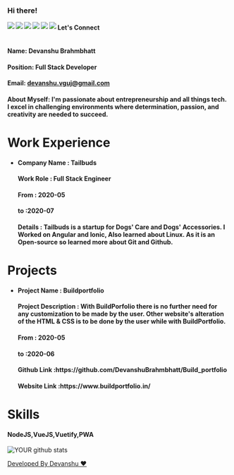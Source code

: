 
### Hi there!


<a href=https://www.facebook.com/devanshu.brahmbhatt/> <img align="left" src="https://img.icons8.com/color/48/000000/facebook-new.png"></img></a>


<a href=https://www.linkedin.com/in/devanshubrahmbhatt/ > <img align="left" src="https://img.icons8.com/color/48/000000/linkedin.png"></img></a>


<a href=https://twitter.com/DevanshuBrahmb1 > <img align="left" src="https://img.icons8.com/color/48/000000/twitter.png"></img></a>


<a href=https://www.instagram.com/devanshu.brahmbhatt/ > <img align="left" src="https://img.icons8.com/color/48/000000/instagram-new.png"></img></a>


<a href=https://medium.com/@devanshu.vguj > <img align="left" src="https://img.icons8.com/color/48/000000/medium-monogram.png"></img></a>


<a href=https://devanshubrahmbhatt.github.io/portfolio/ > <img align="left" src="https://img.icons8.com/color/48/000000/shrug-emoticon.png"></img></a>

#### Let's Connect<br>

#### <br>Name: Devanshu Brahmbhatt

#### Position: Full Stack Developer

#### Email: devanshu.vguj@gmail.com

#### <h4>About Myself: I'm passionate about entrepreneurship and all things tech. I excel in challenging environments where determination, passion, and creativity are needed to succeed.</h4>


# Work Experience

<ul>
<li><h4> Company Name : Tailbuds </h4> 
  <h4> Work Role : Full Stack Engineer</h4> 
  <h4> From : 2020-05 </h4> 
  <h4> to :2020-07 </h4> 
  <h4> Details : Tailbuds is a startup for Dogs' Care and Dogs' Accessories. I Worked on Angular and Ionic, Also learned about Linux. As it is an Open-source so learned more about Git and Github. </h4> 
</li></ul>

# Projects

<ul>
<li> <h4>Project Name : Buildportfolio</h4> 
<h4> Project Description : With BuildPorfolio there is no further need for any customization to be made by the user. Other website's alteration of the HTML & CSS is to be done by the user while with BuildPortfolio.</h4> 
<h4>  From : 2020-05</h4> 
 <h4>  to :2020-06</h4> 
<h4>  Github Link :https://github.com/DevanshuBrahmbhatt/Build_portfolio</h4> 
<h4>  Website Link :https://www.buildportfolio.in/</h4> 
 </li></ul>

# Skills

<h4>NodeJS,VueJS,Vuetify,PWA</h4>



![YOUR github stats](https://github-readme-stats.vercel.app/api?username=DevanshuBrahmbhatt)

[Developed By Devanshu ♥️](http://gitread.me/#/)
